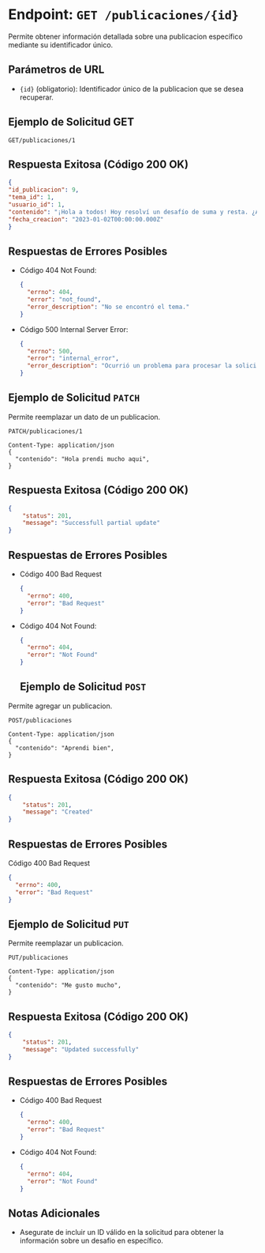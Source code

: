 # Endpoint: `GET /publicaciones/{id}`

Permite obtener información detallada sobre una publicacion específico mediante su identificador único.

## Parámetros de URL
- `{id}` (obligatorio): Identificador único de la publicacion que se desea recuperar.

## Ejemplo de Solicitud GET
```http
GET/publicaciones/1
```

## Respuesta Exitosa (Código 200 OK)
```json
{
"id_publicacion": 9,
"tema_id": 1,
"usuario_id": 1,
"contenido": "¡Hola a todos! Hoy resolví un desafío de suma y resta. ¿Alguien más lo intentó?",
"fecha_creacion": "2023-01-02T00:00:00.000Z"
}
```

## Respuestas de Errores Posibles
- Código 404 Not Found:

  ```json
  {
    "errno": 404,
    "error": "not_found",
    "error_description": "No se encontró el tema."
  }
  ```

- Código 500 Internal Server Error:
  ```json
  {
    "errno": 500,
    "error": "internal_error",
    "error_description": "Ocurrió un problema para procesar la solicitud"
  }
  ``` 

## Ejemplo de Solicitud `PATCH`

Permite reemplazar un dato de un publicacion.
```http
PATCH/publicaciones/1

Content-Type: application/json
{
  "contenido": "Hola prendi mucho aqui",
}
```

## Respuesta Exitosa (Código 200 OK)
```json
{
    "status": 201,
    "message": "Successfull partial update"
}
```

## Respuestas de Errores Posibles

- Código 400 Bad Request
  ```json
  {
    "errno": 400,
    "error": "Bad Request"
  }
  ```

- Código 404 Not Found:

  ```json
  {
    "errno": 404,
    "error": "Not Found"
  } 
  ```
  ## Ejemplo de Solicitud `POST`

Permite agregar un publicacion.
```http
POST/publicaciones

Content-Type: application/json
{
  "contenido": "Aprendi bien",
}
```

## Respuesta Exitosa (Código 200 OK)
```json
{
    "status": 201,
    "message": "Created"
}
```

## Respuestas de Errores Posibles

  Código 400 Bad Request
  ```json
  {
    "errno": 400,
    "error": "Bad Request"
  }
  ```


## Ejemplo de Solicitud `PUT`
Permite reemplazar un publicacion.

```http
PUT/publicaciones

Content-Type: application/json
{
  "contenido": "Me gusto mucho",
}
```

## Respuesta Exitosa (Código 200 OK)
```json
{
    "status": 201,
    "message": "Updated successfully"
}
```

## Respuestas de Errores Posibles

- Código 400 Bad Request
  ```json
  {
    "errno": 400,
    "error": "Bad Request"
  }
  ```

- Código 404 Not Found:

  ```json
  {
    "errno": 404,
    "error": "Not Found"
  } 
  ```




## Notas Adicionales

- Asegurate de incluir un ID válido en la solicitud para obtener la información
  sobre un desafio en específico.
